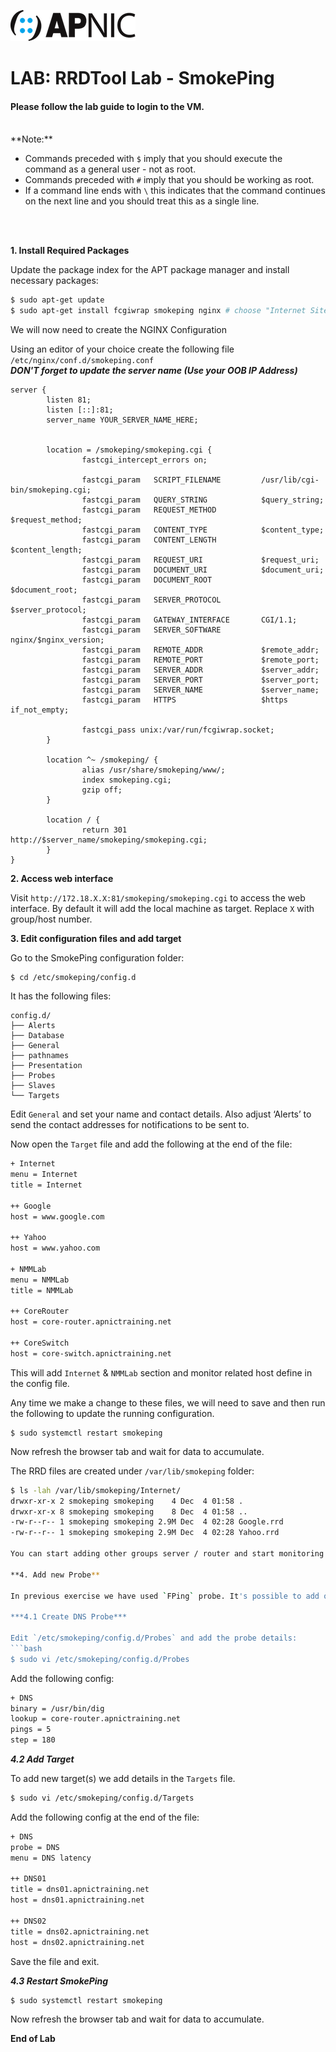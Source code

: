 ![APNIC Logo](images/apnic_logo.png)
# LAB: RRDTool Lab - SmokePing 


#### Please follow the lab guide to login to the VM.
<br>
**Note:**  
 
* Commands preceded with `$` imply that you should execute the command as a general user - not as root.
* Commands preceded with `#` imply that you should be working as root.
* If a command line ends with `\` this indicates that the command continues on the next line and you should treat this as a single line.
<br>
<br>

**1. Install Required Packages**  

Update the package index for the APT package manager and install necessary packages:

```bash
$ sudo apt-get update
$ sudo apt-get install fcgiwrap smokeping nginx # choose "Internet Site" for postfix configuration 
```    
We will now need to create the NGINX Configuration

Using an editor of your choice create the following file `/etc/nginx/conf.d/smokeping.conf`
<BR>
_**DON'T forget to update the server name (Use your OOB IP Address)**_
```
server {
        listen 81;
        listen [::]:81;
        server_name YOUR_SERVER_NAME_HERE;


        location = /smokeping/smokeping.cgi {
                fastcgi_intercept_errors on;

                fastcgi_param   SCRIPT_FILENAME         /usr/lib/cgi-bin/smokeping.cgi;
                fastcgi_param   QUERY_STRING            $query_string;
                fastcgi_param   REQUEST_METHOD          $request_method;
                fastcgi_param   CONTENT_TYPE            $content_type;
                fastcgi_param   CONTENT_LENGTH          $content_length;
                fastcgi_param   REQUEST_URI             $request_uri;
                fastcgi_param   DOCUMENT_URI            $document_uri;
                fastcgi_param   DOCUMENT_ROOT           $document_root;
                fastcgi_param   SERVER_PROTOCOL         $server_protocol;
                fastcgi_param   GATEWAY_INTERFACE       CGI/1.1;
                fastcgi_param   SERVER_SOFTWARE         nginx/$nginx_version;
                fastcgi_param   REMOTE_ADDR             $remote_addr;
                fastcgi_param   REMOTE_PORT             $remote_port;
                fastcgi_param   SERVER_ADDR             $server_addr;
                fastcgi_param   SERVER_PORT             $server_port;
                fastcgi_param   SERVER_NAME             $server_name;
                fastcgi_param   HTTPS                   $https if_not_empty;

                fastcgi_pass unix:/var/run/fcgiwrap.socket;
        }

        location ^~ /smokeping/ {
                alias /usr/share/smokeping/www/;
                index smokeping.cgi;
                gzip off;
        }

        location / {
                return 301 http://$server_name/smokeping/smokeping.cgi;
        }
}
```


**2. Access web interface**  

Visit `http://172.18.X.X:81/smokeping/smokeping.cgi` to access the web interface. By default it will add the local machine as target. Replace `X` with group/host number.


**3. Edit configuration files and add target**  

Go to the SmokePing configuration folder:
```
$ cd /etc/smokeping/config.d
```
It has the following files:

    config.d/  
    ├── Alerts          
    ├── Database  
    ├── General
    ├── pathnames
    ├── Presentation
    ├── Probes
    ├── Slaves
    └── Targets

Edit `General` and set your name and contact details. Also adjust ‘Alerts’ to send the contact addresses for notifications to be sent to.

Now open the `Target` file and add the following at the end of the file:
```bash
+ Internet
menu = Internet
title = Internet

++ Google
host = www.google.com

++ Yahoo
host = www.yahoo.com

+ NMMLab
menu = NMMLab
title = NMMLab

++ CoreRouter
host = core-router.apnictraining.net

++ CoreSwitch
host = core-switch.apnictraining.net
```

This will add `Internet` & `NMMLab` section and monitor related host define in the config file. 

Any time we make a change to these files, we will need to save and then run the following to update the running configuration.
```
$ sudo systemctl restart smokeping
```

Now refresh the browser tab and wait for data to accumulate.

The RRD files are created under `/var/lib/smokeping` folder:
```bash
$ ls -lah /var/lib/smokeping/Internet/
drwxr-xr-x 2 smokeping smokeping    4 Dec  4 01:58 .
drwxr-xr-x 8 smokeping smokeping    8 Dec  4 01:58 ..
-rw-r--r-- 1 smokeping smokeping 2.9M Dec  4 02:28 Google.rrd
-rw-r--r-- 1 smokeping smokeping 2.9M Dec  4 02:28 Yahoo.rrd

You can start adding other groups server / router and start monitoring them.

**4. Add new Probe** 

In previous exercise we have used `FPing` probe. It's possible to add other probes. In this exercise we will use DNS probe.

***4.1 Create DNS Probe***   

Edit `/etc/smokeping/config.d/Probes` and add the probe details:
```bash
$ sudo vi /etc/smokeping/config.d/Probes
```

Add the following config:
```bash
+ DNS
binary = /usr/bin/dig
lookup = core-router.apnictraining.net
pings = 5
step = 180
```

***4.2 Add Target***  

To add new target(s) we add details in the `Targets` file.
```bash
$ sudo vi /etc/smokeping/config.d/Targets
```

Add the following config at the end of the file:
```bash
+ DNS
probe = DNS
menu = DNS latency

++ DNS01
title = dns01.apnictraining.net
host = dns01.apnictraining.net

++ DNS02
title = dns02.apnictraining.net
host = dns02.apnictraining.net
```

Save the file and exit.

***4.3 Restart SmokePing***  
```bash
$ sudo systemctl restart smokeping
```
Now refresh the browser tab and wait for data to accumulate.

**End of Lab**